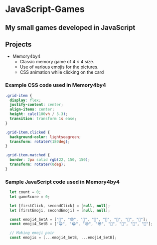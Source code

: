 # JavaScript-Games
My small games developed in JavaScript
----
## Projects
- Memory4by4
    - Classic memory game of 4 × 4 size.
    - Use of various emojis for the pictures.
    - CSS animation while clicking on the card

### Example CSS code used in Memory4by4
```css
.grid-item {
  display: flex;
  justify-content: center;
  align-items: center;
  height: calc(100vh / 5.3);
  transition: transform 1s ease;
}

.grid-item.clicked {
  background-color: lightseagreen;
  transform: rotateY(180deg);
}

.grid-item.matched {
  border: 2px solid rgb(22, 150, 150);
  transform: rotateY(0deg);
}
```
### Sample JavaScript code used in Memory4by4
```javascript
  let count = 0;
  let gameScore = 0;

  let [firstClick, secondClick] = [null, null];
  let [firstEmoji, secondEmoji] = [null, null];

  const emoji4_SetA = ["🐶", "😎", "🐼", "🤖", "👻", "🚀", "🦄", "🚩"];
  const emoji4_SetB = ["😀", "😂", "😍", "😎", "🤔", "🤫", "🤯", "🥺"];

  // Making emoji pair
  const emojis = [...emoji4_SetB, ...emoji4_SetB];
  ```
